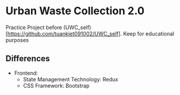# Urban Waste Collection 2.0
Practice Project before (UWC_self)[https://github.com/tuankiet091002/UWC_self]. Keep for educational purposes
## Differences
- Frontend:
  * State Management Technology: Redux
  * CSS Framework: Bootstrap

 
